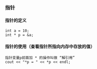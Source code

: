 ### 指针

#### 指针的定义
    int a = 10;
    int * p = &a;

#### 指针的使用（查看指针所指向内存中存放的值）
    指针变量p前面加 * 的操作叫做 “解引用”
    cout << "*p = " << *p << endl;
